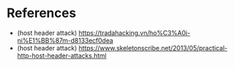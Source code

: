 # References 
- (host header attack) https://tradahacking.vn/ho%C3%A0i-ni%E1%BB%87m-d8133ecf0dea
- (host header attack) https://www.skeletonscribe.net/2013/05/practical-http-host-header-attacks.html